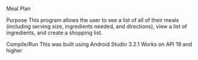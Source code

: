 Meal Plan

Purpose
This program allows the user to see a list of all of their meals (including serving size, ingredients needed, and directions),
view a list of ingredients, and create a shopping list.

Compile/Run
This was built using Android Studio 3.2.1
Works on API 19 and higher
